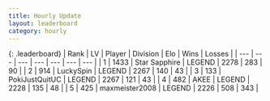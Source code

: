 ```yaml
---
title: Hourly Update
layout: leaderboard
category: hourly
---
```


{: .leaderboard}
| Rank | LV | Player | Division | Elo | Wins | Losses |
| --- | --- | --- | --- | --- | --- | --- |
| <span data-change="0">1</span> | 1433 | <span title="ID: 315148">Star Sapphire</span> | LEGEND | <span data-change="0">2278</span> | <span data-change="0">283</span> | <span data-change="0">90</span> |
| <span data-change="1">2</span> | 914 | <span title="ID: 498412">LuckySpin</span> | LEGEND | <span data-change="12">2267</span> | <span data-change="2">140</span> | <span data-change="0">43</span> |
| <span data-change="-1">3</span> | 133 | <span title="ID: 512752">PokiJustQuitUC</span> | LEGEND | <span data-change="0">2267</span> | <span data-change="0">121</span> | <span data-change="0">43</span> |
| <span data-change="0">4</span> | 482 | <span title="ID: 455100">AKEE</span> | LEGEND | <span data-change="0">2228</span> | <span data-change="0">135</span> | <span data-change="0">48</span> |
| <span data-change="0">5</span> | 425 | <span title="ID: 410122">maxmeister2008</span> | LEGEND | <span data-change="0">2226</span> | <span data-change="0">508</span> | <span data-change="0">343</span> |